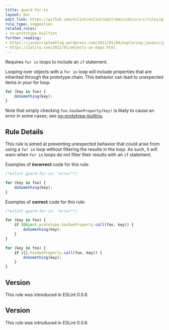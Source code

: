 ```yaml
---
title: guard-for-in
layout: doc
edit_link: https://github.com/eslint/eslint/edit/main/docs/src/rules/guard-for-in.md
rule_type: suggestion
related_rules:
- no-prototype-builtins
further_reading:
- https://javascriptweblog.wordpress.com/2011/01/04/exploring-javascript-for-in-loops/
- https://2ality.com/2012/01/objects-as-maps.html
---
```


Requires `for in` loops to include an `if` statement.

Looping over objects with a `for in` loop will include properties that are inherited through the prototype chain. This behavior can lead to unexpected items in your for loop.

```js
for (key in foo) {
    doSomething(key);
}
```

Note that simply checking `foo.hasOwnProperty(key)` is likely to cause an error in some cases; see [no-prototype-builtins](no-prototype-builtins).

## Rule Details

This rule is aimed at preventing unexpected behavior that could arise from using a `for in` loop without filtering the results in the loop. As such, it will warn when `for in` loops do not filter their results with an `if` statement.

Examples of **incorrect** code for this rule:

```js
/*eslint guard-for-in: "error"*/

for (key in foo) {
    doSomething(key);
}
```

Examples of **correct** code for this rule:

```js
/*eslint guard-for-in: "error"*/

for (key in foo) {
    if (Object.prototype.hasOwnProperty.call(foo, key)) {
        doSomething(key);
    }
}

for (key in foo) {
    if ({}.hasOwnProperty.call(foo, key)) {
        doSomething(key);
    }
}
```

## Version

This rule was introduced in ESLint 0.0.6.

## Version

This rule was introduced in ESLint 0.0.6.
